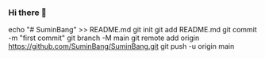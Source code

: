 ### Hi there 👋

<!--
**SuminBang/SuminBang** is a ✨ _special_ ✨ repository because its `README.md` (this file) appears on your GitHub profile.

Here are some ideas to get you started:

- 🔭 I’m currently working on ...
- 🌱 I’m currently learning ...
- 👯 I’m looking to collaborate on ...
- 🤔 I’m looking for help with ...
- 💬 Ask me about ...
- 📫 How to reach me: ...
- 😄 Pronouns: ...
- ⚡ Fun fact: ...
-->
echo "# SuminBang" >> README.md
git init
git add README.md
git commit -m "first commit"
git branch -M main
git remote add origin https://github.com/SuminBang/SuminBang.git
git push -u origin main
